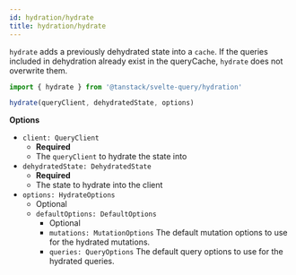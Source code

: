 ```yaml
---
id: hydration/hydrate
title: hydration/hydrate
---
```


`hydrate` adds a previously dehydrated state into a `cache`. If the queries included in dehydration already exist in the queryCache, `hydrate` does not overwrite them.

```js
import { hydrate } from '@tanstack/svelte-query/hydration'

hydrate(queryClient, dehydratedState, options)
```

**Options**

- `client: QueryClient`
  - **Required**
  - The `queryClient` to hydrate the state into
- `dehydratedState: DehydratedState`
  - **Required**
  - The state to hydrate into the client
- `options: HydrateOptions`
  - Optional
  - `defaultOptions: DefaultOptions`
    - Optional
    - `mutations: MutationOptions` The default mutation options to use for the hydrated mutations.
    - `queries: QueryOptions` The default query options to use for the hydrated queries.
